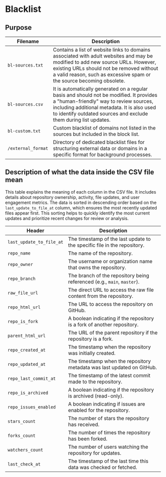# Blacklist

## Purpose

| **Filename** | **Description** |
|---|---|
| `bl-sources.txt` | Contains a list of website links to domains associated with adult websites and may be modified to add new source URLs. However, existing URLs should not be removed without a valid reason, such as excessive spam or the source becoming obsolete. |
| `bl-sources.csv` | It is automatically generated on a regular basis and should not be modified. It provides a "human-friendly" way to review sources, including additional metadata. It is also used to identify outdated sources and exclude them during list updates. |
| `bl-custom.txt` | Custom blacklist of domains not listed in the sources but included in the block list. |
| `/external_format` | Directory of dedicated blacklist files for structuring external data or domains in a specific format for background processes. |

## Description of what the data inside the CSV file mean

This table explains the meaning of each column in the CSV file. It includes details about repository ownership, activity, file updates, and user engagement metrics. The data is sorted in descending order based on the `last_update_to_file_at` column, which ensures the most recently updated files appear first. This sorting helps to quickly identify the most current updates and prioritize recent changes for review or analysis.

| **Header** | **Description** |
|------------|-----------------|
| `last_update_to_file_at` | The timestamp of the last update to the specific file in the repository. |
| `repo_name` | The name of the repository. |
| `repo_owner` | The username or organization name that owns the repository. |
| `repo_branch` | The branch of the repository being referenced (e.g., `main`, `master`). |
| `raw_file_url` | The direct URL to access the raw file content from the repository. |
| `repo_html_url` | The URL to access the repository on GitHub. |
| `repo_is_fork` | A boolean indicating if the repository is a fork of another repository. |
| `parent_html_url` | The URL of the parent repository if the repository is a fork. |
| `repo_created_at` | The timestamp when the repository was initially created. |
| `repo_updated_at` | The timestamp when the repository metadata was last updated on GitHub. |
| `repo_last_commit_at` | The timestamp of the latest commit made to the repository. |
| `repo_is_archived` | A boolean indicating if the repository is archived (read-only). |
| `repo_issues_enabled` | A boolean indicating if issues are enabled for the repository. |
| `stars_count` | The number of stars the repository has received. |
| `forks_count` | The number of times the repository has been forked. |
| `watchers_count` | The number of users watching the repository for updates. |
| `last_check_at` | The timestamp of the last time this data was checked or fetched. |
